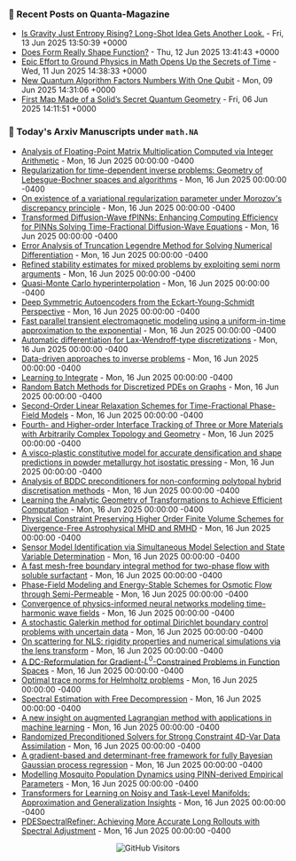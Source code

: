 ### 📝 Recent Posts on Quanta-Magazine
<!-- quanta starts -->
* <a href="https://www.quantamagazine.org/is-gravity-just-entropy-rising-long-shot-idea-gets-another-look-20250613/">Is Gravity Just Entropy Rising? Long-Shot Idea Gets Another Look.</a> - Fri, 13 Jun 2025 13:50:39 +0000
* <a href="https://www.quantamagazine.org/does-form-really-shape-function-20250612/">Does Form Really Shape Function?</a> - Thu, 12 Jun 2025 13:41:43 +0000
* <a href="https://www.quantamagazine.org/epic-effort-to-ground-physics-in-math-opens-up-the-secrets-of-time-20250611/">Epic Effort to Ground Physics in Math Opens Up the Secrets of Time</a> - Wed, 11 Jun 2025 14:38:33 +0000
* <a href="https://www.quantamagazine.org/new-quantum-algorithm-factors-numbers-with-one-qubit-20250609/">New Quantum Algorithm Factors Numbers With One Qubit</a> - Mon, 09 Jun 2025 14:31:06 +0000
* <a href="https://www.quantamagazine.org/first-map-made-of-a-solids-secret-quantum-geometry-20250606/">First Map Made of a Solid’s Secret Quantum Geometry</a> - Fri, 06 Jun 2025 14:11:51 +0000
<!-- quanta ends -->


### 📝 Today's Arxiv Manuscripts under ``math.NA``
<!-- arxiv-math-na starts -->
* <a href="https://arxiv.org/abs/2506.11277">Analysis of Floating-Point Matrix Multiplication Computed via Integer Arithmetic</a> - Mon, 16 Jun 2025 00:00:00 -0400
* <a href="https://arxiv.org/abs/2506.11291">Regularization for time-dependent inverse problems: Geometry of Lebesgue-Bochner spaces and algorithms</a> - Mon, 16 Jun 2025 00:00:00 -0400
* <a href="https://arxiv.org/abs/2506.11397">On existence of a variational regularization parameter under Morozov's discrepancy principle</a> - Mon, 16 Jun 2025 00:00:00 -0400
* <a href="https://arxiv.org/abs/2506.11518">Transformed Diffusion-Wave fPINNs: Enhancing Computing Efficiency for PINNs Solving Time-Fractional Diffusion-Wave Equations</a> - Mon, 16 Jun 2025 00:00:00 -0400
* <a href="https://arxiv.org/abs/2506.11529">Error Analysis of Truncation Legendre Method for Solving Numerical Differentiation</a> - Mon, 16 Jun 2025 00:00:00 -0400
* <a href="https://arxiv.org/abs/2506.11566">Refined stability estimates for mixed problems by exploiting semi norm arguments</a> - Mon, 16 Jun 2025 00:00:00 -0400
* <a href="https://arxiv.org/abs/2506.11622">Quasi-Monte Carlo hyperinterpolation</a> - Mon, 16 Jun 2025 00:00:00 -0400
* <a href="https://arxiv.org/abs/2506.11641">Deep Symmetric Autoencoders from the Eckart-Young-Schmidt Perspective</a> - Mon, 16 Jun 2025 00:00:00 -0400
* <a href="https://arxiv.org/abs/2506.11657">Fast parallel transient electromagnetic modeling using a uniform-in-time approximation to the exponential</a> - Mon, 16 Jun 2025 00:00:00 -0400
* <a href="https://arxiv.org/abs/2506.11719">Automatic differentiation for Lax-Wendroff-type discretizations</a> - Mon, 16 Jun 2025 00:00:00 -0400
* <a href="https://arxiv.org/abs/2506.11732">Data-driven approaches to inverse problems</a> - Mon, 16 Jun 2025 00:00:00 -0400
* <a href="https://arxiv.org/abs/2506.11801">Learning to Integrate</a> - Mon, 16 Jun 2025 00:00:00 -0400
* <a href="https://arxiv.org/abs/2506.11809">Random Batch Methods for Discretized PDEs on Graphs</a> - Mon, 16 Jun 2025 00:00:00 -0400
* <a href="https://arxiv.org/abs/2506.11817">Second-Order Linear Relaxation Schemes for Time-Fractional Phase-Field Models</a> - Mon, 16 Jun 2025 00:00:00 -0400
* <a href="https://arxiv.org/abs/2506.11897">Fourth- and Higher-order Interface Tracking of Three or More Materials with Arbitrarily Complex Topology and Geometry</a> - Mon, 16 Jun 2025 00:00:00 -0400
* <a href="https://arxiv.org/abs/2506.11946">A visco-plastic constitutive model for accurate densification and shape predictions in powder metallurgy hot isostatic pressing</a> - Mon, 16 Jun 2025 00:00:00 -0400
* <a href="https://arxiv.org/abs/2506.11956">Analysis of BDDC preconditioners for non-conforming polytopal hybrid discretisation methods</a> - Mon, 16 Jun 2025 00:00:00 -0400
* <a href="https://arxiv.org/abs/2506.11990">Learning the Analytic Geometry of Transformations to Achieve Efficient Computation</a> - Mon, 16 Jun 2025 00:00:00 -0400
* <a href="https://arxiv.org/abs/2506.11181">Physical Constraint Preserving Higher Order Finite Volume Schemes for Divergence-Free Astrophysical MHD and RMHD</a> - Mon, 16 Jun 2025 00:00:00 -0400
* <a href="https://arxiv.org/abs/2506.11263">Sensor Model Identification via Simultaneous Model Selection and State Variable Determination</a> - Mon, 16 Jun 2025 00:00:00 -0400
* <a href="https://arxiv.org/abs/2506.11282">A fast mesh-free boundary integral method for two-phase flow with soluble surfactant</a> - Mon, 16 Jun 2025 00:00:00 -0400
* <a href="https://arxiv.org/abs/2506.11374">Phase-Field Modeling and Energy-Stable Schemes for Osmotic Flow through Semi-Permeable</a> - Mon, 16 Jun 2025 00:00:00 -0400
* <a href="https://arxiv.org/abs/2506.11395">Convergence of physics-informed neural networks modeling time-harmonic wave fields</a> - Mon, 16 Jun 2025 00:00:00 -0400
* <a href="https://arxiv.org/abs/2506.11479">A stochastic Galerkin method for optimal Dirichlet boundary control problems with uncertain data</a> - Mon, 16 Jun 2025 00:00:00 -0400
* <a href="https://arxiv.org/abs/2506.11560">On scattering for NLS: rigidity properties and numerical simulations via the lens transform</a> - Mon, 16 Jun 2025 00:00:00 -0400
* <a href="https://arxiv.org/abs/2506.11917">A DC-Reformulation for Gradient-$L^0$-Constrained Problems in Function Spaces</a> - Mon, 16 Jun 2025 00:00:00 -0400
* <a href="https://arxiv.org/abs/2506.11944">Optimal trace norms for Helmholtz problems</a> - Mon, 16 Jun 2025 00:00:00 -0400
* <a href="https://arxiv.org/abs/2506.11994">Spectral Estimation with Free Decompression</a> - Mon, 16 Jun 2025 00:00:00 -0400
* <a href="https://arxiv.org/abs/2108.11125">A new insight on augmented Lagrangian method with applications in machine learning</a> - Mon, 16 Jun 2025 00:00:00 -0400
* <a href="https://arxiv.org/abs/2401.15758">Randomized Preconditioned Solvers for Strong Constraint 4D-Var Data Assimilation</a> - Mon, 16 Jun 2025 00:00:00 -0400
* <a href="https://arxiv.org/abs/2412.20884">A gradient-based and determinant-free framework for fully Bayesian Gaussian process regression</a> - Mon, 16 Jun 2025 00:00:00 -0400
* <a href="https://arxiv.org/abs/2412.07514">Modelling Mosquito Population Dynamics using PINN-derived Empirical Parameters</a> - Mon, 16 Jun 2025 00:00:00 -0400
* <a href="https://arxiv.org/abs/2505.03205">Transformers for Learning on Noisy and Task-Level Manifolds: Approximation and Generalization Insights</a> - Mon, 16 Jun 2025 00:00:00 -0400
* <a href="https://arxiv.org/abs/2506.10711">PDESpectralRefiner: Achieving More Accurate Long Rollouts with Spectral Adjustment</a> - Mon, 16 Jun 2025 00:00:00 -0400
<!-- arxiv-math-na ends -->

<div align="center">
  
![GitHub Visitors](https://api.visitorbadge.io/api/visitors?path=https%3A%2F%2Fgithub.com%2Flowrank&label=profile%20views&labelColor=%231e1e2e&countColor=%23cba6f7)



</div>
